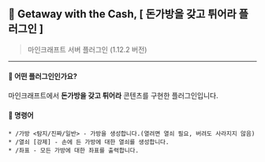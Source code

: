 ## 📒 Getaway with the Cash, [ 돈가방을 갖고 튀어라 플러그인 ]
> 마인크래프트 서버 플러그인 (1.12.2 버전)
  
---  

#### 📖 어떤 플러그인인가요?
마인크래프트에서 **돈가방을 갖고 튀어라** 콘텐츠를 구현한 플러그인입니다.

#### 📄 명령어
```  
* /가방 <탐지/진짜/일반> - 가방을 생성합니다.(열려면 열쇠 필요, 버려도 사라지지 않음)
* /열쇠 [강제] - 손에 든 가방에 대한 열쇠를 생성합니다.
* /좌표 - 모든 가방에 대한 좌표를 출력합니다.
```  

</div>  
